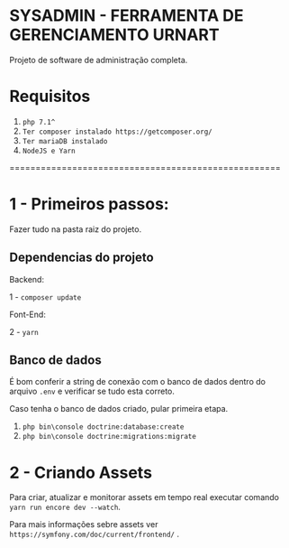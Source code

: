 SYSADMIN - FERRAMENTA DE GERENCIAMENTO URNART
=============================================

Projeto de software de administração completa.

Requisitos
==========

1. `php 7.1^`
2. `Ter composer instalado https://getcomposer.org/`
3. `Ter mariaDB instalado`
3. `NodeJS e Yarn`

====================================================

1 - Primeiros passos:
=====================

Fazer tudo na pasta raiz do projeto.

Dependencias do projeto
-----------------------

Backend:

1 - `composer update`


Font-End:

2 - `yarn`

Banco de dados
--------------

É bom conferir a string de conexão com o banco de dados dentro do arquivo `.env` e verificar se tudo esta correto. 

Caso tenha o banco de dados criado, pular primeira etapa.

1. `php bin\console doctrine:database:create`
2. `php bin\console doctrine:migrations:migrate`

2 - Criando Assets
==================

Para criar, atualizar e monitorar assets em tempo real executar comando `yarn run encore dev --watch`. 

Para mais informações sebre assets ver `https://symfony.com/doc/current/frontend/` .